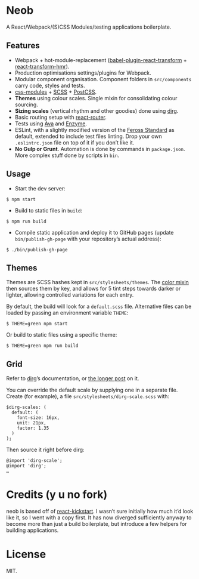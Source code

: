 # Neob

A React/Webpack/(S)CSS Modules/testing applications boilerplate.

## Features

* Webpack + hot-module-replacement ([babel-plugin-react-transform](https://github.com/gaearon/babel-plugin-react-transform) + [react-transform-hmr](https://github.com/gaearon/react-transform-hmr)).
* Production optimisations settings/plugins for Webpack.
* Modular component organisation. Component folders in `src/components` carry code, styles and tests.
* [css-modules](https://github.com/css-modules/css-modules/) + [SCSS](https://github.com/jtangelder/sass-loader) + [PostCSS](https://github.com/postcss/postcss).
* **Themes** using colour scales. Single mixin for consolidating colour sourcing.
* **Sizing scales** (vertical rhythm and other goodies) done using [dirg](https://github.com/juliocesar/dirg).
* Basic routing setup with [react-router](https://github.com/reactjs/react-router).
* Tests using [Ava](https://github.com/avajs/ava/) and [Enzyme](http://airbnb.io/enzyme/).
* ESLint, with a slightly modified version of the [Feross Standard](https://github.com/feross/standard) as default, extended to include test files linting. Drop your own `.eslintrc.json` file on top of it if you don’t like it.
* **No Gulp or Grunt**. Automation is done by commands in `package.json`. More complex stuff done by scripts in `bin`.

## Usage

* Start the dev server:

```
$ npm start
```

* Build to static files in `build`:

```
$ npm run build
```

* Compile static application and deploy it to GitHub pages (update `bin/publish-gh-page` with your repository’s actual address):

```
$ ./bin/publish-gh-page
```

## Themes

Themes are SCSS hashes kept in `src/stylesheets/themes`. The [color mixin](https://github.com/juliocesar/neob/blob/master/src/stylesheets/color.scss) then sources them by key, and allows for 5 tint steps towards darker or lighter, allowing controlled variations for each entry.

By default, the build will look for a `default.scss` file. Alternative files can be loaded by passing an environment variable `THEME`:

```
$ THEME=green npm start
```

Or build to static files using a specific theme:

```
$ THEME=green npm run build
```
## Grid

Refer to [dirg](https://github.com/juliocesar/dirg)’s documentation, or [the longer post](https://medium.com/@julio_ody/sizing-supra-summa-3701cd075244#.dhlhjf6vy) on it.

You can override the default scale by supplying one in a separate file. Create (for example), a file `src/stylesheets/dirg-scale.scss` with:

```
$dirg-scales: (
  default: (
    font-size: 16px,
    unit: 21px,
    factor: 1.35
  )
);

```

Then source it right before dirg:

```
@import 'dirg-scale';
@import 'dirg';
…
```

# Credits (y u no fork)

neob is based off of [react-kickstart](https://github.com/vesparny/react-kickstart). I wasn’t sure initially how much it’d look like it, so I went with a copy first. It has now diverged sufficiently anyway to become more than just a build boilerplate, but introduce a few helpers for building applications.

# License

MIT.
